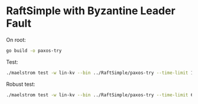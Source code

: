 # RaftSimple with Byzantine Leader Fault

On root:
```sh
go build -o paxos-try
```

Test:

```sh
./maelstrom test -w lin-kv --bin ../RaftSimple/paxos-try --time-limit 10 --concurrency 4 --node-count=2
```

Robust test:

```sh
./maelstrom test -w lin-kv --bin ../RaftSimple/paxos-try --time-limit 60 --node-count 3 --concurrency 10n --rate 100 --nemesis partition --nemesis-interval 3 --test-count 5
```